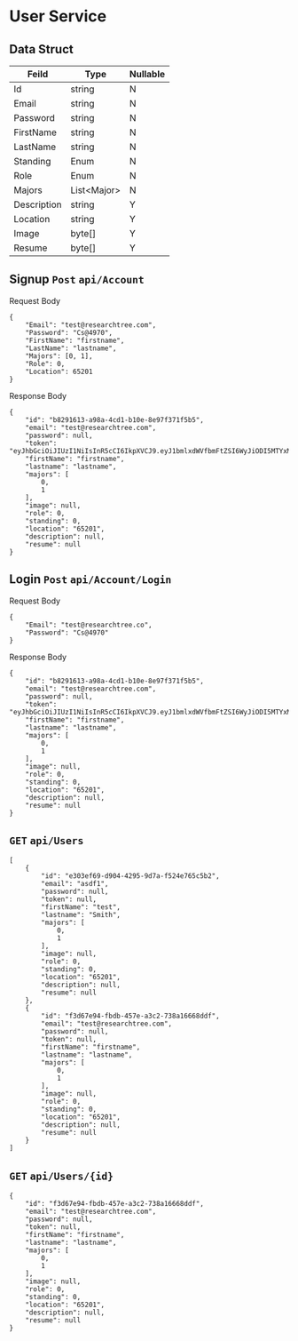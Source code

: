 # User Service
## Data Struct
| Feild | Type | Nullable |
|-------|------|----------|
|Id|string|N|key
|Email|string|N|
|Password|string|N|
|FirstName|string|N|
|LastName|string|N|
|Standing|Enum|N|
|Role|Enum|N|
|Majors|List\<Major>|N|
|Description|string|Y|
|Location|string|Y|
|Image|byte[]|Y|
|Resume|byte[]|Y|

## Signup `Post` `api/Account`
Request Body
```
{
	"Email": "test@researchtree.com",
	"Password": "Cs@4970",
	"FirstName": "firstname",
	"LastName": "lastname",
	"Majors": [0, 1],
	"Role": 0,
	"Location": 65201
}
```

Response Body
```
{
    "id": "b8291613-a98a-4cd1-b10e-8e97f371f5b5",
    "email": "test@researchtree.com",
    "password": null,
    "token": "eyJhbGciOiJIUzI1NiIsInR5cCI6IkpXVCJ9.eyJ1bmlxdWVfbmFtZSI6WyJiODI5MTYxMy1hOThhLTRjZDEtYjEwZS04ZTk3ZjM3MWY1YjUiLCJmaXJzdG5hbWVsYXN0bmFtZSJdLCJlbWFpbCI6InRlc3RAcmVzZWFyY2h0cmVlLmNvIiwiZ2l2ZW5fbmFtZSI6ImZpcnN0bmFtZSIsIm5iZiI6MTU0MTgwMzg2NCwiZXhwIjoxNTQyNDA4NjY0LCJpYXQiOjE1NDE4MDM4NjR9.cgtqYH1lSodwpitoe1XKcvBzO8PIz5orIYZ6SL5BgE4",
    "firstName": "firstname",
    "lastname": "lastname",
    "majors": [
        0,
        1
    ],
    "image": null,
    "role": 0,
    "standing": 0,
    "location": "65201",
    "description": null,
    "resume": null
}
```

## Login `Post` `api/Account/Login`
Request Body
```
{
	"Email": "test@researchtree.co",
	"Password": "Cs@4970"
}
```

Response Body
```
{
    "id": "b8291613-a98a-4cd1-b10e-8e97f371f5b5",
    "email": "test@researchtree.com",
    "password": null,
    "token": "eyJhbGciOiJIUzI1NiIsInR5cCI6IkpXVCJ9.eyJ1bmlxdWVfbmFtZSI6WyJiODI5MTYxMy1hOThhLTRjZDEtYjEwZS04ZTk3ZjM3MWY1YjUiLCJmaXJzdG5hbWVsYXN0bmFtZSJdLCJlbWFpbCI6InRlc3RAcmVzZWFyY2h0cmVlLmNvIiwiZ2l2ZW5fbmFtZSI6ImZpcnN0bmFtZSIsIm5iZiI6MTU0MTgwMzg2NCwiZXhwIjoxNTQyNDA4NjY0LCJpYXQiOjE1NDE4MDM4NjR9.cgtqYH1lSodwpitoe1XKcvBzO8PIz5orIYZ6SL5BgE4",
    "firstName": "firstname",
    "lastname": "lastname",
    "majors": [
        0,
        1
    ],
    "image": null,
    "role": 0,
    "standing": 0,
    "location": "65201",
    "description": null,
    "resume": null
}
```

## `GET` `api/Users`
```
[
    {
        "id": "e303ef69-d904-4295-9d7a-f524e765c5b2",
        "email": "asdf1",
        "password": null,
        "token": null,
        "firstName": "test",
        "lastname": "Smith",
        "majors": [
            0,
            1
        ],
        "image": null,
        "role": 0,
        "standing": 0,
        "location": "65201",
        "description": null,
        "resume": null
    },
    {
        "id": "f3d67e94-fbdb-457e-a3c2-738a16668ddf",
        "email": "test@researchtree.com",
        "password": null,
        "token": null,
        "firstName": "firstname",
        "lastname": "lastname",
        "majors": [
            0,
            1
        ],
        "image": null,
        "role": 0,
        "standing": 0,
        "location": "65201",
        "description": null,
        "resume": null
    }
]
```

## `GET` `api/Users/{id}`
```
{
    "id": "f3d67e94-fbdb-457e-a3c2-738a16668ddf",
    "email": "test@researchtree.com",
    "password": null,
    "token": null,
    "firstName": "firstname",
    "lastname": "lastname",
    "majors": [
        0,
        1
    ],
    "image": null,
    "role": 0,
    "standing": 0,
    "location": "65201",
    "description": null,
    "resume": null
}
```

